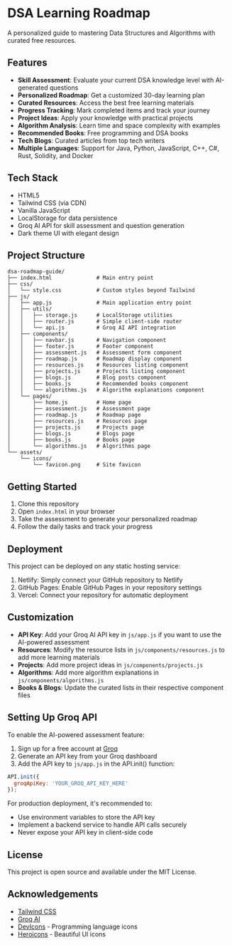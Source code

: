 # DSA Learning Roadmap

A personalized guide to mastering Data Structures and Algorithms with curated free resources.

## Features

- **Skill Assessment**: Evaluate your current DSA knowledge level with AI-generated questions
- **Personalized Roadmap**: Get a customized 30-day learning plan
- **Curated Resources**: Access the best free learning materials
- **Progress Tracking**: Mark completed items and track your journey
- **Project Ideas**: Apply your knowledge with practical projects
- **Algorithm Analysis**: Learn time and space complexity with examples
- **Recommended Books**: Free programming and DSA books
- **Tech Blogs**: Curated articles from top tech writers
- **Multiple Languages**: Support for Java, Python, JavaScript, C++, C#, Rust, Solidity, and Docker

## Tech Stack

- HTML5
- Tailwind CSS (via CDN)
- Vanilla JavaScript
- LocalStorage for data persistence
- Groq AI API for skill assessment and question generation
- Dark theme UI with elegant design

## Project Structure

```
dsa-roadmap-guide/
├── index.html              # Main entry point
├── css/
│   └── style.css           # Custom styles beyond Tailwind
├── js/
│   ├── app.js              # Main application entry point
│   ├── utils/
│   │   ├── storage.js      # LocalStorage utilities
│   │   ├── router.js       # Simple client-side router
│   │   └── api.js          # Groq AI API integration
│   ├── components/
│   │   ├── navbar.js       # Navigation component
│   │   ├── footer.js       # Footer component
│   │   ├── assessment.js   # Assessment form component
│   │   ├── roadmap.js      # Roadmap display component
│   │   ├── resources.js    # Resources listing component
│   │   ├── projects.js     # Projects listing component
│   │   ├── blogs.js        # Blog posts component
│   │   ├── books.js        # Recommended books component
│   │   └── algorithms.js   # Algorithm explanations component
│   └── pages/
│       ├── home.js         # Home page
│       ├── assessment.js   # Assessment page
│       ├── roadmap.js      # Roadmap page
│       ├── resources.js    # Resources page
│       ├── projects.js     # Projects page
│       ├── blogs.js        # Blogs page
│       ├── books.js        # Books page
│       └── algorithms.js   # Algorithms page
└── assets/
    └── icons/
        └── favicon.png     # Site favicon
```

## Getting Started

1. Clone this repository
2. Open `index.html` in your browser
3. Take the assessment to generate your personalized roadmap
4. Follow the daily tasks and track your progress

## Deployment

This project can be deployed on any static hosting service:

1. Netlify: Simply connect your GitHub repository to Netlify
2. GitHub Pages: Enable GitHub Pages in your repository settings
3. Vercel: Connect your repository for automatic deployment

## Customization

- **API Key**: Add your Groq AI API key in `js/app.js` if you want to use the AI-powered assessment
- **Resources**: Modify the resource lists in `js/components/resources.js` to add more learning materials
- **Projects**: Add more project ideas in `js/components/projects.js`
- **Algorithms**: Add more algorithm explanations in `js/components/algorithms.js`
- **Books & Blogs**: Update the curated lists in their respective component files

## Setting Up Groq API

To enable the AI-powered assessment feature:

1. Sign up for a free account at [Groq](https://console.groq.com/)
2. Generate an API key from your Groq dashboard
3. Add the API key to `js/app.js` in the API.init() function:

```javascript
API.init({
  groqApiKey: 'YOUR_GROQ_API_KEY_HERE'
});
```

For production deployment, it's recommended to:
- Use environment variables to store the API key
- Implement a backend service to handle API calls securely
- Never expose your API key in client-side code

## License

This project is open source and available under the MIT License.

## Acknowledgements

- [Tailwind CSS](https://tailwindcss.com/)
- [Groq AI](https://groq.com/)
- [DevIcons](https://devicon.dev/) - Programming language icons
- [Heroicons](https://heroicons.com/) - Beautiful UI icons

